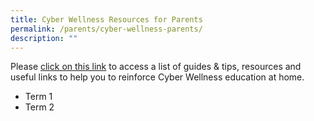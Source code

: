 ```yaml
---
title: Cyber Wellness Resources for Parents
permalink: /parents/cyber-wellness-parents/
description: ""
---
```


Please [click on this link](https://www.moe.gov.sg/education-in-sg/our-programmes/cyber-wellness) to access a list of guides & tips, resources and useful links to help you to reinforce Cyber Wellness education at home.

* Term 1
* Term 2
